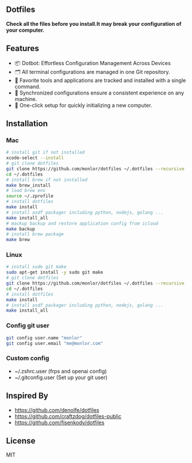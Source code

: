 ## Dotfiles

**Check all the files before you install.It may break your configuration of your computer.**

## Features

* 📦 Dotbot: Effortless Configuration Management Across Devices
* 🗂️ All terminal configurations are managed in one Git repository.
* 🧰 Favorite tools and applications are tracked and installed with a single command.
* 🔄 Synchronized configurations ensure a consistent experience on any machine.
* 🚀 One-click setup for quickly initializing a new computer.

## Installation

### Mac

```bash
# install git if not installed
xcode-select --install
# git clone dotfiles
git clone https://github.com/monlor/dotfiles ~/.dotfiles --recursive
cd ~/.dotfiles
# install brew if not installed
make brew_install
# load brew env
source ~/.zprofile
# install dotfiles
make install
# install asdf packager including python, nodejs, golang ...
make install_all
# mackup backup and restore application config from icloud
make backup
# install brew package
make brew
```

### Linux

```bash
# install sudo git make 
sudo apt-get install -y sudo git make
# git clone dotfiles
git clone https://github.com/monlor/dotfiles ~/.dotfiles --recursive
cd ~/.dotfiles
# install dotfiles
make install
# install asdf packager including python, nodejs, golang ...
make install_all
```

### Config git user

```bash
git config user.name "monlor"
git config user.email "me@monlor.com"
```

### Custom config

* ~/.zshrc.user (frps and openai config)
* ~/.gitconfig.user (Set up your git user)

## Inspired By

- https://github.com/denolfe/dotfiles
- https://github.com/craftzdog/dotfiles-public
- https://github.com/fisenkodv/dotfiles

## License

MIT

